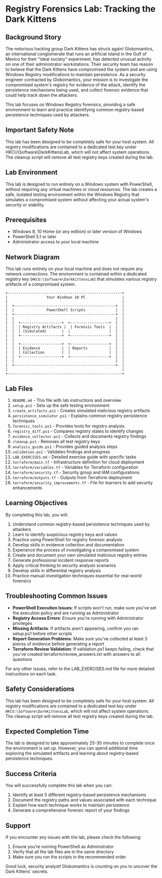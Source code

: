 # Registry Forensics Lab: Tracking the Dark Kittens

## Background Story

The notorious hacking group Dark Kittens has struck again! Globomantics, an international conglomerate that runs an artificial island in the Gulf of Mexico for their "ideal society" experiment, has detected unusual activity on one of their administrator workstations. Their security team has reason to believe that the Dark Kittens have compromised the system and are using Windows Registry modifications to maintain persistence.
As a security engineer contracted by Globomantics, your mission is to investigate the compromised system's registry for evidence of the attack, identify the persistence mechanisms being used, and collect forensic evidence that could help track down the attackers.

This lab focuses on Windows Registry forensics, providing a safe environment to learn and practice identifying common registry-based persistence techniques used by attackers.

## Important Safety Note
This lab has been designed to be completely safe for your host system. All registry modifications are contained to a dedicated test key under HKCU\Software\DarkKittensLab, which will not affect system operations. The cleanup script will remove all test registry keys created during the lab.

## Lab Environment

This lab is designed to run entirely on a Windows system with PowerShell, without requiring any virtual machines or cloud resources. The lab creates a safe, isolated testing environment within the Windows Registry that simulates a compromised system without affecting your actual system's security or stability.

## Prerequisites

- Windows 8, 10 Home (or any edition) or later version of Windows
- PowerShell 5.1 or later
- Administrator access to your local machine

## Network Diagram

This lab runs entirely on your local machine and does not require any network connections. The environment is contained within a dedicated registry key (`HKCU:\Software\DarkKittensLab`) that simulates various registry artifacts of a compromised system.

```
+-----------------------------------------------------+
|                  Your Windows 10 PC                 |
|                                                     |
|  +-----------------------------------------------+  |
|  |               PowerShell Scripts              |  |
|  +-----------------------------------------------+  |
|  |                                               |  |
|  |  +-------------------+  +------------------+  |  |
|  |  | Registry Artifacts |  | Forensic Tools  |  |  |
|  |  | (Simulated)       |  |                  |  |  |
|  |  +-------------------+  +------------------+  |  |
|  |                                               |  |
|  |  +-------------------+  +------------------+  |  |
|  |  | Evidence          |  | Reports          |  |  |
|  |  | Collection        |  |                  |  |  |
|  |  +-------------------+  +------------------+  |  |
|  |                                               |  |
|  +-----------------------------------------------+  |
|                                                     |
+-----------------------------------------------------+
```

## Lab Files

1. `README.md` - This file with lab instructions and overview
2. `setup.ps1` - Sets up the safe testing environment
3. `create_artifacts.ps1` - Creates simulated malicious registry artifacts
4. `persistence_simulator.ps1` - Explains common registry persistence techniques
5. `forensic_tools.ps1` - Provides tools for registry analysis
6. `registry_diff.ps1` - Compares registry states to identify changes
7. `evidence_collector.ps1` - Collects and documents registry findings
8. `cleanup.ps1` - Removes all test registry keys
9. `analysis_guide.ps1` - Provides guided analysis steps
10. `validation.ps1` - Validates findings and progress
11. `LAB_EXERCISES.md` - Detailed exercise guide with specific tasks
12. `terraform/main.tf` - Infrastructure definition for cloud deployment
13. `terraform/variables.tf` - Variables for Terraform configuration
14. `terraform/security.tf` - Security group and IAM configurations
15. `terraform/outputs.tf` - Outputs from Terraform deployment
16. `terraform/security_improvements.tf` - File for learners to add security enhancements

## Learning Objectives

By completing this lab, you will:

1. Understand common registry-based persistence techniques used by attackers
2. Learn to identify suspicious registry keys and values
3. Practice using PowerShell for registry forensic analysis
4. Develop skills in evidence collection and documentation
5. Experience the process of investigating a compromised system
6. Create and document your own simulated malicious registry entries
7. Generate professional incident response reports
8. Apply critical thinking to security analysis scenarios
9. Develop skills in differential registry analysis
10. Practice manual investigation techniques essential for real-world forensics


## Troubleshooting Common Issues

- **PowerShell Execution Issues**: If scripts won't run, make sure you've set the execution policy and are running as Administrator
- **Registry Access Errors**: Ensure you're running with Administrator privileges
- **Missing Artifacts**: If artifacts aren't appearing, confirm you ran setup.ps1 before other scripts
- **Report Generation Problems**: Make sure you've collected at least 3 pieces of evidence before generating a report
- **Terraform Review Validation**: If validation.ps1 keeps failing, check that you've created terraform/review_answers.txt with answers to all questions

For any other issues, refer to the LAB_EXERCISES.md file for more detailed instructions on each task.

## Safety Considerations

This lab has been designed to be completely safe for your host system. All registry modifications are contained to a dedicated test key under `HKCU:\Software\DarkKittensLab`, which will not affect system operations. The cleanup script will remove all test registry keys created during the lab.

## Expected Completion Time

The lab is designed to take approximately 25-30 minutes to complete once the environment is set up. However, you can spend additional time exploring the simulated artifacts and learning about registry-based persistence techniques.

## Success Criteria

You will successfully complete this lab when you can:

1. Identify at least 5 different registry-based persistence mechanisms
2. Document the registry paths and values associated with each technique
3. Explain how each technique works to maintain persistence
4. Generate a comprehensive forensic report of your findings

## Support

If you encounter any issues with the lab, please check the following:

1. Ensure you're running PowerShell as Administrator
2. Verify that all the lab files are in the same directory
3. Make sure you run the scripts in the recommended order

Good luck, security analyst! Globomantics is counting on you to uncover the Dark Kittens' secrets.
